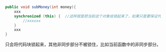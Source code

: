 ```java
public void subMoney(int money){  
    xxx
    synchronized (this) {  //这样就是把当前这个对象给锁起来了，如果只是要保证代码块同步可以用其他变量
        //xxxxxx
    }   
    xxx
}
```

只会将代码块锁起来，其他非同步部分不被锁住，比如当前函数中的非同步部分。

